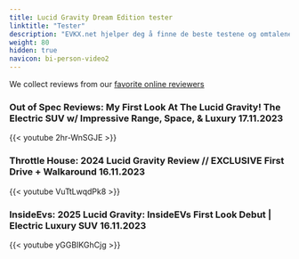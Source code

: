 ```yaml
---
title: Lucid Gravity Dream Edition tester
linktitle: "Tester"
description: "EVKX.net hjelper deg å finne de beste testene og omtalene av denne modellen. "
weight: 80
hidden: true
navicon: bi-person-video2
---
```

We collect reviews from our [favorite online reviewers](/guides/evreviewers/)

### Out of Spec Reviews: My First Look At The Lucid Gravity! The Electric SUV w/ Impressive Range, Space, & Luxury 17.11.2023

{{< youtube 2hr-WnSGJE >}}

### Throttle House: 2024 Lucid Gravity Review // EXCLUSIVE First Drive + Walkaround 16.11.2023

{{< youtube VuTtLwqdPk8 >}}

### InsideEvs: 2025 Lucid Gravity: InsideEVs First Look Debut | Electric Luxury SUV 16.11.2023

{{< youtube yGGBIKGhCjg >}}

